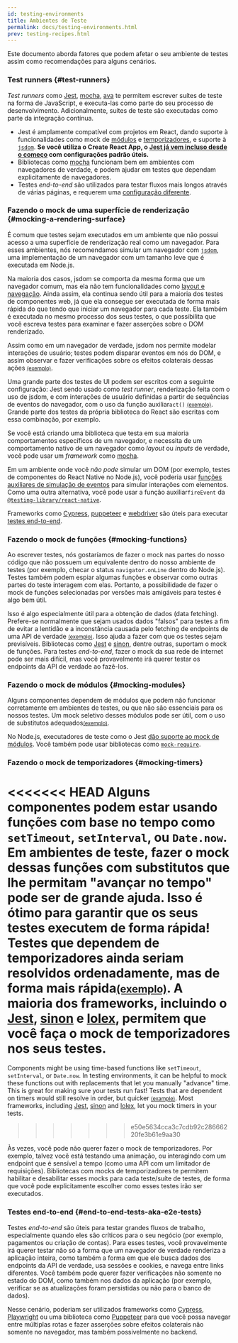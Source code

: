 ```yaml
---
id: testing-environments
title: Ambientes de Teste
permalink: docs/testing-environments.html
prev: testing-recipes.html
---
```


<!-- This document is intended for folks who are comfortable with JavaScript, and have probably written tests with it. It acts as a reference for the differences in testing environments for React components, and how those differences affect the tests that they write. This document also assumes a slant towards web-based react-dom components, but has notes for other renderers. -->

Este documento aborda fatores que podem afetar o seu ambiente de testes assim como recomendações para alguns cenários.

### Test runners {#test-runners}

_Test runners_ como [Jest](https://jestjs.io/), [mocha](https://mochajs.org/), [ava](https://github.com/avajs/ava) te permitem escrever suítes de teste na forma de JavaScript, e executa-las como parte do seu processo de desenvolvimento. Adicionalmente, suítes de teste são executadas como parte da integração contínua.

- Jest é amplamente compatível com projetos em React, dando suporte à funcionalidades como mock de [módulos](#mocking-modules) e [temporizadores](#mocking-timers), e suporte à [`jsdom`](#mocking-a-rendering-surface). **Se você utiliza o Create React App, o [Jest já vem incluso desde o começo](https://facebook.github.io/create-react-app/docs/running-tests) com configurações padrão úteis.**
- Bibliotecas como [mocha](https://mochajs.org/#running-mocha-in-the-browser) funcionam bem em ambientes com navegadores de verdade, e podem ajudar em testes que dependam explicitamente de navegadores.
- Testes _end-to-end_ são utilizados para testar fluxos mais longos através de várias páginas, e requerem uma [configuração diferente](#end-to-end-tests-aka-e2e-tests).

### Fazendo o mock de uma superfície de renderização {#mocking-a-rendering-surface}

É comum que testes sejam executados em um ambiente que não possui acesso a uma superfície de renderização real como um navegador. Para esses ambientes, nós recomendamos simular um navegador com [`jsdom`](https://github.com/jsdom/jsdom), uma implementação de um navegador com um tamanho leve que é executada em Node.js.

Na maioria dos casos, jsdom se comporta da mesma forma que um navegador comum, mas ela não tem funcionalidades como [layout e navegação](https://github.com/jsdom/jsdom#unimplemented-parts-of-the-web-platform). Ainda assim, ela continua sendo útil para a maioria dos testes de componentes web, já que ela consegue ser executada de forma mais rápida do que tendo que iniciar um navegador para cada teste. Ela também é executada no mesmo processo dos seus testes, o que possibilita que você escreva testes para examinar e fazer asserções sobre o DOM renderizado.

Assim como em um navegador de verdade, jsdom nos permite modelar interações de usuário; testes podem disparar eventos em nós do DOM, e assim observar e fazer verificações sobre os efeitos colaterais dessas ações [<small>(exemplo)</small>](/docs/testing-recipes.html#events).

Uma grande parte dos testes de UI podem ser escritos com a seguinte configuração: Jest sendo usado como _test runner_, renderização feita com o uso de jsdom, e com interações de usuário definidas a partir de sequências de eventos do navegador, com o uso da função auxiliar`act()` [<small>(exemplo)</small>](/docs/testing-recipes.html). Grande parte dos testes da própria biblioteca do React são escritas com essa combinação, por exemplo.

Se você está criando uma biblioteca que testa em sua maioria comportamentos específicos de um navegador, e necessita de um comportamento nativo de um navegador como _layout_ ou _inputs_ de verdade, você pode usar um _framework_ como [mocha](https://mochajs.org/).

Em um ambiente onde você _não pode_ simular um DOM (por exemplo, testes de componentes do React Native no Node.js), você poderia usar [funções auxiliares de simulação de eventos](/docs/test-utils.html#simulate) para simular interações com elementos. Como uma outra alternativa, você pode usar a função auxiliar`fireEvent` da [`@testing-library/react-native`](https://testing-library.com/docs/react-native-testing-library/intro).

Frameworks como [Cypress](https://www.cypress.io/), [puppeteer](https://github.com/GoogleChrome/puppeteer) e [webdriver](https://www.seleniumhq.org/projects/webdriver/) são úteis para executar [testes end-to-end](#end-to-end-tests-aka-e2e-tests).

### Fazendo o mock de funções {#mocking-functions}

Ao escrever testes, nós gostaríamos de fazer o mock nas partes do nosso código que não possuem um equivalente dentro do nosso ambiente de testes (por exemplo, checar o status `navigator.onLine` dentro do Node.js). Testes também podem espiar algumas funções e observar como outras partes do teste interagem com elas. Portanto, a possibilidade de fazer o mock de funções selecionadas por versões mais amigáveis para testes é algo bem útil.

Isso é algo especialmente útil para a obtenção de dados (data fetching). Prefere-se normalmente que sejam usados dados "falsos" para testes a fim de evitar a lentidão e a inconstância causada pelo fetching de endpoints de uma API de verdade [<small>(exemplo)</small>](/docs/testing-recipes.html#data-fetching). Isso ajuda a fazer com que os testes sejam previsíveis. Bibliotecas como [Jest](https://jestjs.io/) e [sinon](https://sinonjs.org/), dentre outras, suportam o mock de funções. Para testes _end-to-end_, fazer o mock da sua rede de internet pode ser mais difícil, mas você provavelmente irá querer testar os endpoints da API de verdade ao fazê-los.

### Fazendo o mock de módulos {#mocking-modules}

Alguns componentes dependem de módulos que podem não funcionar corretamente em ambientes de testes, ou que não são essenciais para os nossos testes. Um mock seletivo desses módulos pode ser útil, com o uso de substitutos adequados[<small>(exemplo)</small>](/docs/testing-recipes.html#mocking-modules).

No Node.js, executadores de teste como o Jest [dão suporte ao mock de módulos](https://jestjs.io/docs/en/manual-mocks). Você também pode usar bibliotecas como [`mock-require`](https://www.npmjs.com/package/mock-require).

### Fazendo o mock de temporizadores {#mocking-timers}

<<<<<<< HEAD
Alguns componentes podem estar usando funções com base no tempo como `setTimeout`, `setInterval`, ou `Date.now`. Em ambientes de teste, fazer o mock dessas funções com substitutos que lhe permitam "avançar no tempo" pode ser de grande ajuda. Isso é ótimo para garantir que os seus testes executem de forma rápida! Testes que dependem de temporizadores ainda seriam resolvidos ordenadamente, mas de forma mais rápida[<small>(exemplo)</small>](/docs/testing-recipes.html#timers). A maioria dos frameworks, incluindo o [Jest](https://jestjs.io/docs/en/timer-mocks), [sinon](https://sinonjs.org/releases/v7.3.2/fake-timers/) e [lolex](https://github.com/sinonjs/lolex), permitem que você faça o mock de temporizadores nos seus testes.
=======
Components might be using time-based functions like `setTimeout`, `setInterval`, or `Date.now`. In testing environments, it can be helpful to mock these functions out with replacements that let you manually "advance" time. This is great for making sure your tests run fast! Tests that are dependent on timers would still resolve in order, but quicker [<small>(example)</small>](/docs/testing-recipes.html#timers). Most frameworks, including [Jest](https://jestjs.io/docs/en/timer-mocks), [sinon](https://sinonjs.org/releases/latest/fake-timers) and [lolex](https://github.com/sinonjs/lolex), let you mock timers in your tests.
>>>>>>> e50e5634cca3c7cdb92c28666220fe3b61e9aa30

Às vezes, você pode não querer fazer o mock de temporizadores. Por exemplo, talvez você está testando uma animação, ou interagindo com um endpoint que é sensível a tempo (como uma API com um limitador de requisições). Bibliotecas com mocks de temporizadores te permitem habilitar e desabilitar esses mocks para cada teste/suíte de testes, de forma que você pode explicitamente escolher como esses testes irão ser executados.

### Testes end-to-end {#end-to-end-tests-aka-e2e-tests}

Testes _end-to-end_ são úteis para testar grandes fluxos de trabalho, especialmente quando eles são críticos para o seu negócio (por exemplo, pagamentos ou criação de contas). Para esses testes, você provavelmente irá querer testar não só a forma que um navegador de verdade renderiza a aplicação inteira, como também a forma em que ele busca dados dos endpoints da API de verdade, usa sessões e cookies, e navega entre links diferentes. Você também pode querer fazer verificações não somente no estado do DOM, como também nos dados da aplicação (por exemplo, verificar se as atualizações foram persistidas ou não para o banco de dados).

Nesse cenário, poderiam ser utilizados frameworks como [Cypress](https://www.cypress.io/), [Playwright](https://playwright.dev) ou uma biblioteca como [Puppeteer](https://pptr.dev/) para que você possa navegar entre múltiplas rotas e fazer asserções sobre efeitos colaterais não somente no navegador, mas também possivelmente no backend.
